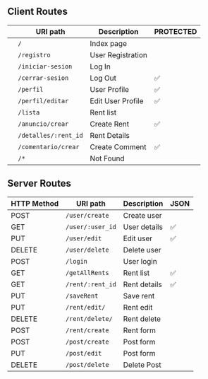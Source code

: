 ## Client Routes

|   	    |   URI path	                |  Description  	 |   PROTECTED  |
| --------- | ----------------------------- | -----------------  |--------- |
|  	        | `/`       	                |  Index page   	 |   	   |
|        	| `/registro`                	|  User Registration |         |   	
|         	| `/iniciar-sesion`             |  Log In 	         |         |   	
| 	        | `/cerrar-sesion`	            |  Log Out           |   ✅    |   	 
|       	| `/perfil`         	        |  User Profile 	 |   ✅    |  
|           | `/perfil/editar`             	|  Edit User Profile |   ✅    |  	
|	        | `/lista`	                    |  Rent list 	     |   	   | 
|	        | `/anuncio/crear`         	    |  Create Rent	     |   ✅    |	   
|	        | `/detalles/:rent_id`  	    |  Rent Details 	 |   	   |   
| 	        | `/comentario/crear`	        |  Create Comment  	 |   ✅ 	  |   	  	
|	        | `/*`	                        |  Not Found	     |   	   |


## Server Routes


|   HTTP Method	|   URI path	                |  Description 	     |   JSON	|
| -----------   | ----------------------------- | ------------------ |--------- |	  	
| POST          | `/user/create`            	|  Create user       |      	|
| GET	        | `/user/:user_id`          	|  User details	     |    ✅    | 
| PUT	        | `/user/edit`	                |  Edit user         |    ✅    |     
| DELETE	    | `/user/delete`	            |  Delete user	     |       	| 
| POST	        | `/login`	                    |  User login	     |          |
| GET	        | `/getAllRents`   	            |  Rent list         |    ✅    |   
| GET     	    | `/rent/:rent_id`	            |  Rent details	     |    ✅    |
| PUT     	    | `/saveRent`   	            |  Save rent	     |     	    | 
| PUT           | `/rent/edit/`	                |  Rent edit	     |          |    
| DELETE        | `/rent/delete/`	            |  Rent delete	     |          |  
| POST        	| `/rent/create`	            |  Rent form 	     |   	    | 
| POST	        | `/post/create`	            |  Post form 	     |      	| 
| PUT	        | `/post/edit`	                |  Post form 	     |      	| 
| DELETE	    | `/post/delete`	            |  Delete Post       |      	| 
 

  	



